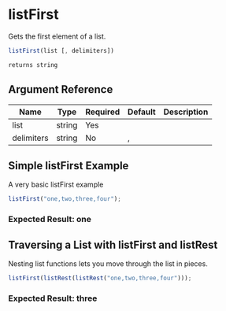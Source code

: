 # listFirst

Gets the first element of a list.

```javascript
listFirst(list [, delimiters])
```

```javascript
returns string
```

## Argument Reference

| Name | Type | Required | Default | Description |
| --- | --- | --- | --- | --- |
| list | string | Yes |  |  |
| delimiters | string | No | , |  |

## Simple listFirst Example

A very basic listFirst example

```javascript
listFirst("one,two,three,four");
```

### Expected Result: one

## Traversing a List with listFirst and listRest

Nesting list functions lets you move through the list in pieces.

```javascript
listFirst(listRest(listRest("one,two,three,four")));
```

### Expected Result: three

